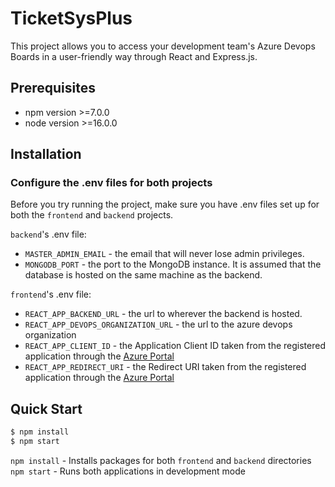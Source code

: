 # TicketSysPlus
This project allows you to access your development team's Azure Devops Boards in a user-friendly way through React and Express.js.

## Prerequisites

* npm version >=7.0.0
* node version >=16.0.0

## Installation

### Configure the .env files for both projects

Before you try running the project, make sure you have .env files set up for both the `frontend` and `backend` projects.

`backend`'s .env file:
* `MASTER_ADMIN_EMAIL` - the email that will never lose admin privileges.
* `MONGODB_PORT` - the port to the MongoDB instance. It is assumed that the database is hosted on the same machine as the backend.

`frontend`'s .env file:
* `REACT_APP_BACKEND_URL` - the url to wherever the backend is hosted.
* `REACT_APP_DEVOPS_ORGANIZATION_URL` - the url to the azure devops organization
* `REACT_APP_CLIENT_ID` - the Application Client ID taken from the registered application through the [Azure Portal](https://go.microsoft.com/fwlink/?linkid=2083908)
* `REACT_APP_REDIRECT_URI` - the Redirect URI taken from the registered application through the [Azure Portal](https://go.microsoft.com/fwlink/?linkid=2083908)

## Quick Start

```sh
$ npm install
$ npm start
```

`npm install` - Installs packages for both `frontend` and `backend` directories
`npm start` - Runs both applications in development mode
